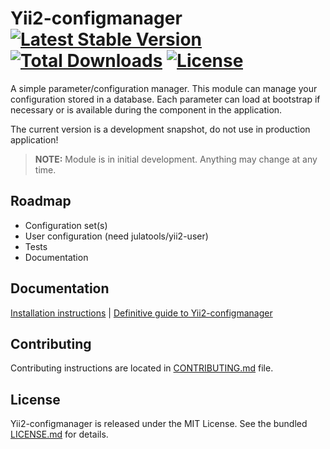 # Yii2-configmanager [![Latest Stable Version](https://poser.pugx.org/julatools/yii2-user/v/stable.svg)](https://packagist.org/packages/julatools/yii2-user) [![Total Downloads](https://poser.pugx.org/julatools/yii2-user/downloads.svg)](https://packagist.org/packages/julatools/yii2-user) [![License](https://poser.pugx.org/julatools/yii2-user/license.svg)](https://packagist.org/packages/julatools/yii2-user)

A simple parameter/configuration manager. This module can manage your configuration stored in a database. Each parameter can load at bootstrap if necessary or is available during the component in the application.

The current version is a development snapshot, do not use in production application!


> **NOTE:** Module is in initial development. Anything may change at any time.

## Roadmap
-	Configuration set(s)
-	User configuration (need julatools/yii2-user)
-	Tests
-	Documentation


## Documentation

[Installation instructions](docs/installation.md) | [Definitive guide to Yii2-configmanager](docs/README.md)

## Contributing

Contributing instructions are located in [CONTRIBUTING.md](CONTRIBUTING.md) file.

## License

Yii2-configmanager is released under the MIT License. See the bundled [LICENSE.md](LICENSE.md) for details.
